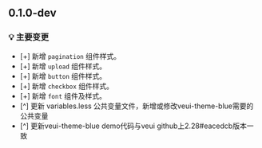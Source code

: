 ## 0.1.0-dev

### 💡 主要变更

* [+] 新增 `pagination` 组件样式。
* [+] 新增 `upload` 组件样式。
* [+] 新增 `button` 组件样式。
* [+] 新增 `checkbox` 组件样式。
* [+] 新增 `font` 组件及样式。
* [^] 更新 variables.less 公共变量文件，新增或修改veui-theme-blue需要的公共变量
* [^] 更新veui-theme-blue demo代码与veui github上2.28#eacedcb版本一致

